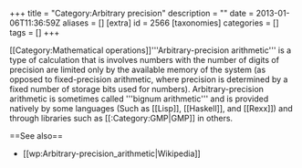 +++
title = "Category:Arbitrary precision"
description = ""
date = 2013-01-06T11:36:59Z
aliases = []
[extra]
id = 2566
[taxonomies]
categories = []
tags = []
+++

[[Category:Mathematical operations]]'''Arbitrary-precision arithmetic''' is a type of calculation that is involves numbers with the number of digits of precision are limited only by the available memory of the system (as opposed to fixed-precision arithmetic, where precision is determined by a fixed number of storage bits used for numbers). Arbitrary-precision arithmetic is sometimes called '''bignum arithmetic''' and is provided natively by some languages (Such as [[Lisp]], [[Haskell]], and [[Rexx]]) and through libraries such as [[:Category:GMP|GMP]] in others.

==See also==
* [[wp:Arbitrary-precision_arithmetic|Wikipedia]]
